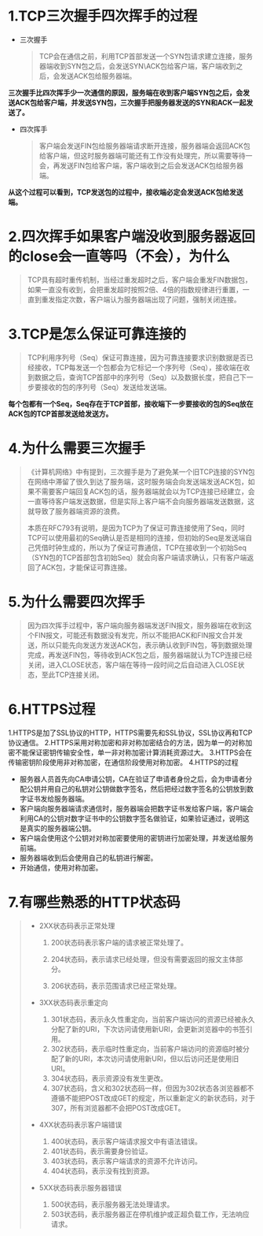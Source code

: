 # 1.TCP三次握手四次挥手的过程

- 三次握手

   > TCP会在通信之前，利用TCP首部发送一个SYN包请求建立连接，服务器端收到SYN包之后，会发送SYN\ACK包给客户端，客户端收到之后，会发送ACK包给服务器端。

**三次握手比四次挥手少一次通信的原因，服务端在收到客户端SYN包之后，会发送ACK包给客户端，并发送SYN包，三次握手把服务器发送的SYN和ACK一起发送了。**

- 四次挥手
  
  > 客户端会发送FIN包给服务器端请求断开连接，服务器端会返回ACK包给客户端，但这时服务器端可能还有工作没有处理完，所以需要等待一会，再发送FIN包给客户端，客户端收到之后会发送ACK包给服务器端。

**从这个过程可以看到，TCP发送包的过程中，接收端必定会发送ACK包给发送端。**

# 2.四次挥手如果客户端没收到服务器返回的close会一直等吗（不会），为什么

> TCP具有超时重传机制，当经过重发超时之后，客户端会重发FIN数据包，如果一直没有收到，会把重发超时按照2倍、4倍的指数规律进行重置，一直到重发指定次数，客户端认为服务器端出现了问题，强制关闭连接。

# 3.TCP是怎么保证可靠连接的
> TCP利用序列号（Seq）保证可靠连接，因为可靠连接要求识别数据是否已经接收，TCP每发送一个包都会为它标记一个序列号（Seq），接收端在收到数据之后，查询TCP首部中的序列号（Seq）以及数据长度，把自己下一步要接收的包的序列号（Seq）发送给发送端。

**每个包都有一个Seq，Seq存在于TCP首部，接收端下一步要接收的包的Seq放在ACK包的TCP首部发送给发送方。**

# 4.为什么需要三次握手

> 《计算机网络》中有提到，三次握手是为了避免某一个旧TCP连接的SYN包在网络中滞留了很久到达了服务端，这时服务端会向发送端发送ACK包，如果不需要客户端回复ACK包的话，服务器端就会以为TCP连接已经建立，会一直等待客户端发送数据，但是实际上客户端不会向服务器端发送数据，这就导致了服务器端资源的浪费。
>
> 本质在RFC793有说明，是因为TCP为了保证可靠连接使用了Seq，同时TCP可以使用最初的Seq确认是否是相同的连接，但初始的Seq是发送端自己凭借时钟生成的，所以为了保证可靠通信，TCP在接收到一个初始Seq（SYN包的TCP首部包含初始Seq）就会向客户端请求确认，只有客户端返回了ACK包，才能保证可靠连接。

# 5.为什么需要四次挥手
> 因为四次挥手过程中，客户端向服务器端发送FIN报文，服务器端在收到这个FIN报文，可能还有数据没有发完，所以不能把ACK和FIN报文合并发送，所以只能先向发送方发送ACK包，表示确认收到FIN包，等到数据处理完成，再发送FIN包，等待收到ACK包之后，服务器端就认为TCP连接已经关闭，进入CLOSE状态，客户端在等待一段时间之后自动进入CLOSE状态，至此TCP连接关闭。



# 6.HTTPS过程
1.HTTPS是加了SSL协议的HTTP，HTTPS需要先和SSL协议，SSL协议再和TCP协议通信。
2.HTTPS采用对称加密和非对称加密结合的方法，因为单一的对称加密不能保证密钥传输安全性，单一非对称加密计算消耗资源过大。
3.HTTPS会在传输密钥阶段使用非对称加密，在通信阶段使用对称加密。
4.HTTPS的过程
 - 服务器人员首先向CA申请公钥，CA在验证了申请者身份之后，会为申请者分配公钥并用自己的私钥对公钥做数字签名，然后把经过数字签名的公钥放到数字证书发给服务器端。
 - 客户端向服务器端请求通信时，服务器端会把数字证书发给客户端，客户端会利用CA的公钥对数字证书中的公钥数字签名做验证，如果验证通过，说明这是真实的服务器端公钥。
 - 客户端会使用这个公钥对对称加密要使用的密钥进行加密处理，并发送给服务前端。
 - 服务器端收到后会使用自己的私钥进行解密。
 - 开始通信，使用对称加密。


# 7.有哪些熟悉的HTTP状态码
> - 2XX状态码表示正常处理
>
>   1. 200状态码表示客户端的请求被正常处理了。
>
>   2. 204状态码，表示请求已经处理，但没有需要返回的报文主体部分。
>
>   3. 206状态码，表示范围请求已经正常处理。
> - 3XX状态码表示重定向
>   1. 301状态码，表示永久性重定向，当前客户端访问的资源已经被永久分配了新的URI，下次访问请使用新URI，会更新浏览器中的书签引用。
>   2. 302状态码，表示临时性重定向，当前客户端访问的资源临时被分配了新的URI，本次访问请使用新URI，但以后访问还是使用旧URI。
>   3. 304状态码，表示资源没有发生更改。
>   4. 307状态码，含义和302状态码一样，但因为302状态各浏览器都不遵循不能把POST改成GET的规定，所以重新定义的新状态码，对于307，所有浏览器都不会把POST改成GET。
> - 4XX状态码表示客户端错误
>   1. 400状态码，表示客户端请求报文中有语法错误。
>   2. 401状态码，表示需要身份验证。
>   3. 403状态码，表示客户端请求的资源不允许访问。
>   4. 404状态码，表示没有找到资源。
> - 5XX状态码表示服务器错误
>   1. 500状态码，表示服务器无法处理请求。
>   2. 503状态码，表示服务器正在停机维护或正超负载工作，无法响应请求。
>

